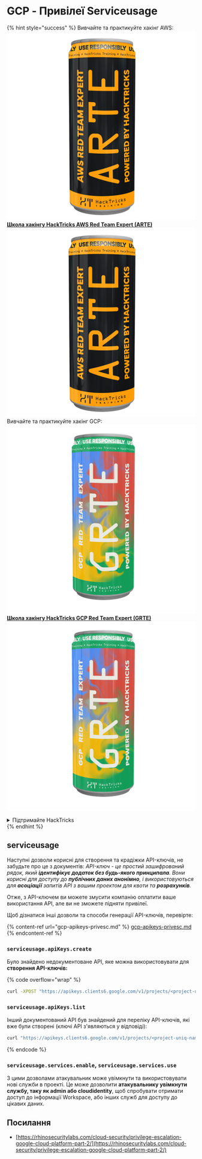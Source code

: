 # GCP - Привілеї Serviceusage

{% hint style="success" %}
Вивчайте та практикуйте хакінг AWS: <img src="/.gitbook/assets/image.png" alt="" data-size="line">[**Школа хакінгу HackTricks AWS Red Team Expert (ARTE)**](https://training.hacktricks.xyz/courses/arte)<img src="/.gitbook/assets/image.png" alt="" data-size="line">\
Вивчайте та практикуйте хакінг GCP: <img src="/.gitbook/assets/image (2).png" alt="" data-size="line">[**Школа хакінгу HackTricks GCP Red Team Expert (GRTE)**<img src="/.gitbook/assets/image (2).png" alt="" data-size="line">](https://training.hacktricks.xyz/courses/grte)

<details>

<summary>Підтримайте HackTricks</summary>

* Перевірте [**плани підписки**](https://github.com/sponsors/carlospolop)!
* **Приєднуйтесь до** 💬 [**групи Discord**](https://discord.gg/hRep4RUj7f) або [**групи Telegram**](https://t.me/peass) або **слідкуйте** за нами на **Twitter** 🐦 [**@hacktricks\_live**](https://twitter.com/hacktricks\_live)**.**
* **Поширюйте хакінг-прийоми, надсилаючи PR до** [**HackTricks**](https://github.com/carlospolop/hacktricks) та [**HackTricks Cloud**](https://github.com/carlospolop/hacktricks-cloud) репозиторіїв на GitHub.

</details>
{% endhint %}

## serviceusage

Наступні дозволи корисні для створення та крадіжки API-ключів, не забудьте про це з документів: _API-ключ - це простий зашифрований рядок, який **ідентифікує додаток без будь-якого принципала**. Вони корисні для доступу до **публічних даних анонімно**, і використовуються для **асоціації** запитів API з вашим проектом для квоти та **розрахунків**._

Отже, з API-ключем ви можете змусити компанію оплатити ваше використання API, але ви не зможете підняти привілеї.

Щоб дізнатися інші дозволи та способи генерації API-ключів, перевірте:

{% content-ref url="gcp-apikeys-privesc.md" %}
[gcp-apikeys-privesc.md](gcp-apikeys-privesc.md)
{% endcontent-ref %}

### `serviceusage.apiKeys.create`

Було знайдено недокументоване API, яке можна використовувати для **створення API-ключів:** 

{% code overflow="wrap" %}
```bash
curl -XPOST "https://apikeys.clients6.google.com/v1/projects/<project-uniq-name>/apiKeys?access_token=$(gcloud auth print-access-token)"
```
### `serviceusage.apiKeys.list`

Інший документований API був знайдений для переліку API-ключів, які вже були створені (ключі API з'являються у відповіді):
```bash
curl "https://apikeys.clients6.google.com/v1/projects/<project-uniq-name>/apiKeys?access_token=$(gcloud auth print-access-token)"
```
{% endcode %}

### **`serviceusage.services.enable`**, **`serviceusage.services.use`**

З цими дозволами атакувальник може увімкнути та використовувати нові служби в проекті. Це може дозволити **атакувальнику увімкнути службу, таку як admin або cloudidentity**, щоб спробувати отримати доступ до інформації Workspace, або інших служб для доступу до цікавих даних.&#x20;

## **Посилання**

* [https://rhinosecuritylabs.com/cloud-security/privilege-escalation-google-cloud-platform-part-2/](https://rhinosecuritylabs.com/cloud-security/privilege-escalation-google-cloud-platform-part-2/)
